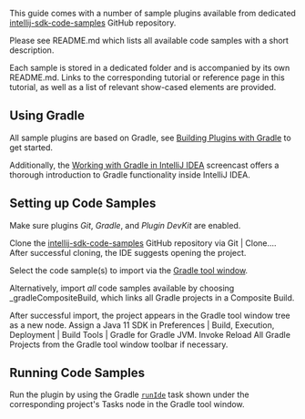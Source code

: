 [//]: # (title: Code Samples)

<!-- Copyright 2000-2022 JetBrains s.r.o. and contributors. Use of this source code is governed by the Apache 2.0 license. -->

This guide comes with a number of sample plugins available from dedicated [intellij-sdk-code-samples](https://github.com/JetBrains/intellij-sdk-code-samples) GitHub repository.

Please see <path>README.md</path> which lists all available code samples with a short description.

Each sample is stored in a dedicated folder and is accompanied by its own <path>README.md</path>.
Links to the corresponding tutorial or reference page in this tutorial, as well as a list of relevant show-cased elements are provided.

## Using Gradle

All sample plugins are based on Gradle, see [Building Plugins with Gradle](gradle_build_system.md) to get started.

Additionally, the [Working with Gradle in IntelliJ IDEA](https://youtu.be/6V6G3RyxEMk) screencast offers a thorough introduction to Gradle functionality inside IntelliJ IDEA.

## Setting up Code Samples

Make sure plugins _Git_, _Gradle_, and _Plugin DevKit_ are enabled.

Clone the [intellij-sdk-code-samples](https://github.com/JetBrains/intellij-sdk-code-samples) GitHub repository via <control>Git | Clone...</control>.
After successful cloning, the IDE suggests opening the project.

Select the code sample(s) to import via the [Gradle tool window](https://www.jetbrains.com/help/idea/gradle.html#link_gradle_project).

Alternatively, import _all_ code samples available by choosing <path>_gradleCompositeBuild</path>, which links all Gradle projects in a Composite Build.

After successful import, the project appears in the <control>Gradle</control> tool window tree as a new node.
Assign a Java 11 SDK in <menupath>Preferences | Build, Execution, Deployment | Build Tools | Gradle</menupath> for <control>Gradle JVM</control>.
Invoke <control>Reload All Gradle Projects</control> from the Gradle tool window toolbar if necessary.

## Running Code Samples

Run the plugin by using the Gradle [`runIde`](gradle_prerequisites.md#executing-the-plugin) task shown under the corresponding project's <control>Tasks</control> node in the <control>Gradle</control> tool window.
